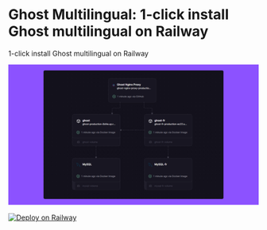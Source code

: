 # Ghost Multilingual: 1-click install Ghost multilingual on Railway
1-click install Ghost multilingual on Railway

![ghost-multilingual](/assets/cover.png)

[![Deploy on Railway](https://railway.com/button.svg)](https://railway.com/deploy/ghost-multilingual?referralCode=cuongthach&utm_medium=integration&utm_source=template&utm_campaign=generic)